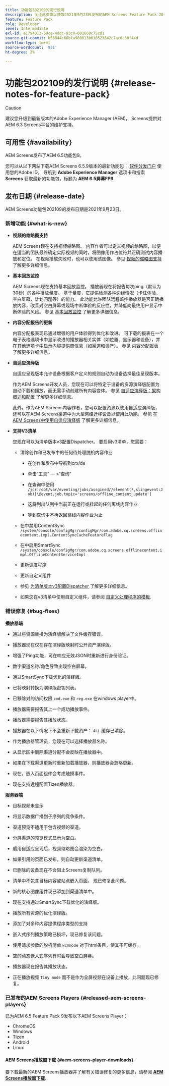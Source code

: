 ```yaml
---
title: 功能包202109的发行说明
description: 关注此页面以获取2021年9月23日发布的AEM Screens Feature Pack 202109的信息。
feature: Feature Pack
role: Developer
level: Intermediate
exl-id: e1794013-59ce-4ddc-93c0-601668c75cd1
source-git-commit: b56844c66bfa980013b610523842c7ac0c30f44d
workflow-type: tm+mt
source-wordcount: '931'
ht-degree: 2%

---
```


# 功能包202109的发行说明 {#release-notes-for-feature-pack}

>[!CAUTION]
>建议您升级到最新版本的Adobe Experience Manager (AEM)。 Screens提供对AEM 6.3 Screens平台的维护支持。

## 可用性 {#availability}

AEM Screens发布了AEM 6.5功能包9。

您可以从以下网站下载AEM Screens 6.5.9版本的最新功能包： [软件分发门户](https://experience.adobe.com/#/downloads/content/software-distribution/en/aem.html) 使用您的Adobe ID。 导航到 **Adobe Experience Manager** 选项卡和搜索 **Screens** 获取最新的功能包，标题为 **AEM 6.5屏幕FP9**.

## 发布日期 {#release-date}

AEM Screens功能包202109的发布日期是2021年9月23日。

### 新增功能 {#what-is-new}

* **视频的缩略图支持**

   AEM Screens现在支持视频缩略图。 内容作者可以定义视频的缩略图，以便在适当的团队最终确定实际视频的同时，将图像用作占位符并正确测试内容播放和定位。 在视频播放失败时，也可以使用该图像。
参见 [视频的缩略图支持](/help/user-guide/thumbnail-support.md) 了解更多详细信息。

* **基本回放监控**

   AEM Screens现在支持基本回放监控。 播放器现在将报告每次ping（默认为30秒）的各种播放量度。 基于量度，它提供检测各种边缘情况（卡住体验、空白屏幕、计划问题等）的能力。 此功能允许团队远程监控播放器是否正确播放内容，改善对空白屏幕或现场中断体验的反应性，并降低向最终用户显示中断体验的风险。
参见 [基本回放监控](https://experienceleague.adobe.com/docs/experience-manager-screens/user-guide/administering/installing-screens-player.html?lang=en#playback-monitoring) 了解更多详细信息。

* **内容分配报告的更新**

   内容分配报表现已通过增强的用户体验得到优化和改进。 可下载的报表在一个电子表格选项卡中显示改进的播放器相关实体（如位置、显示器和设备），并在其他选项卡中显示内容提供商信息（如渠道和资产）。
参见 [内容分配报表](/help/user-guide/content-assignment-report.md) 了解更多详细信息。

* **自适应演绎版**

   自适应呈现版本允许设备根据客户定义的规则自动为设备选择最佳呈现版本。

   作为AEM Screens开发人员，您现在可以将特定于设备的资源演绎版配置为自动下载和播放，而无需手动创建所有内容变体。 参见 [自适应演绎版：架构概述和配置](/help/user-guide/adaptive-renditions.md) 了解更多详细信息。

   此外，作为AEM Screens内容作者，您可以配置资源以使用自适应演绎版，还可以在AEM Screens渠道中为大型网络迁移设备以使用此功能。 参见 [在AEM Screens中使用自适应演绎版](/help/user-guide/using-adaptive-renditions.md) 了解更多详细信息。

* **支持V3清单**

   您现在可以为清单版本v3配置Dispatcher。 要启用v3清单，您需要：

   * 清除创作和已发布中的任何待处理脱机内容作业

      * 在创作和发布中导航到crx/de

      * 单击“工具” — >“查询”

      * 在查询中使用 `/jcr:root/var/eventing/jobs/assgined//element(*,slingevent:Job)[\@event.job.topic='screens/offline_content_update']`

      * 这将列出队列中当前正在运行或挂起的任何离线内容作业

      * 等到查询中不再返回离线内容作业为止
   * 在中禁用ContentSync `/system/console/configMgr/configMgr/com.adobe.cq.screens.offlinecontent.impl.ContentSyncCacheFeatureFlag`

   * 在中启用SmartSync `/system/console/configMgr/com.adobe.cq.screens.offlinecontent.impl.OfflineContentServiceImpl`

   * 更新调度程序

   * 更新自定义组件


   * 参见 [为清单版本v3配置Dispatcher](https://experienceleague.adobe.com/docs/experience-manager-screens/user-guide/administering/dispatcher-configurations-aem-screens.html?lang=en#configuring-dispatcherv3) 了解更多详细信息。
   * 如果您在v3清单中使用自定义组件，请参阅 [自定义处理程序的模板](https://experienceleague.adobe.com/docs/experience-manager-screens/user-guide/developing/developing-custom-component-tutorial-develop.html?lang=en#custom-handlers).



### 错误修复 {#bug-fixes}

**播放器端**

* 通过将资源替换为演绎版解决了文件缓存错误。

* 播放器现在仅在存在演绎版映射时公开资产演绎版。

* 增强了Ping功能，可在响应无效JSON时重新进行身份验证。

* 数字渠道名称/角色导致出现空白屏幕。

* 通过SmartSync下载优化的演绎版。

* 已将映射转换为演绎版密钥列表。

* 已移除对的访问权限 `cmd.exe` 和 `reg.exe` 在windows player中。

* 播放器需要报告其上一个成功播放事件。

* 播放器需要报告其播放状态。

* 播放器在以下情况下不会重新下载资产： `ALL` 缓存已清除。

* 作为播放器管理员，您现在可以选择播放器名称。

* 从显示区中删除渠道分配不会反映在播放器中。

* 如果在下载渠道更新时重新加载播放器，则播放器会忽略更新。

* 现在，嵌入页面组件会考虑触摸事件。

* 现在支持远程配置Tizen播放器。

**服务器端**

* 目标视频未显示
* 将显示数据广播到子序列的竞争条件。

* 渠道预览不适用于包含视频的渠道。

* 分屏渠道的预览模式显示为空白。

* 启用自适应呈现后，视频缩略图会渲染为空白。

* 如果引用的页面已发布，则自动更新渠道清单。

* 已删除的设备现在不会阻止Screens复制队列。

* 清单中不包含目标内容或站点嵌入页面。 现已修复此问题。

* 新的核心图像组件现已添加到渠道清单中。

* 现在支持通过SmartSync下载优化的演绎版。

* 播放所有资源的优化演绎版。

* 添加了对多种内容提供程序类型的支持

* 嵌入式序列播放策略已损坏，现已修复该问题。

* 使用请求参数的脱机清单 `wcmmode` 对于html条目，使其不可缓存。

* 空的动态嵌入式序列有时会导致空白屏幕。

* 播放器现在报告其播放状态。

* 正在播放视频 `Tiny mode` 而不是作为全屏视频在设备上播放，此问题现已修复。

### 已发布的AEM Screens Players {#released-aem-screens-players}

已为AEM 6.5 Feature Pack 9发布以下AEM Screens Player：

* ChromeOS
* Windows
* Tizen
* Android
* Linux

#### AEM Screens播放器下载  {#aem-screens-player-downloads}

要下载最新的AEM Screens播放器并了解有关错误修复的更多信息，请参阅 **[AEM Screens播放器下载](https://download.macromedia.com/screens/index.html)**.
